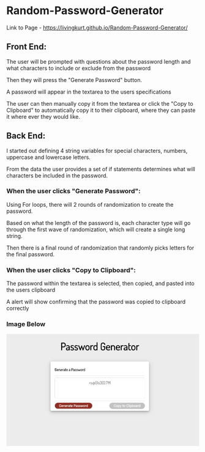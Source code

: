 # Random-Password-Generator

Link to Page - https://livingkurt.github.io/Random-Password-Generator/

## Front End:

The user will be prompted with questions about the password length and what characters to include or exclude from the password

Then they will press the "Generate Password" button.

A password will appear in the textarea to the users specifications

The user can then manually copy it from the textarea or click the "Copy to Clipboard" to automatically copy it to their clipboard, where they can paste it where ever they would like.

## Back End:

I started out defining 4 string variables for special characters, numbers, uppercase and lowercase letters.

From the data the user provides a set of if statements determines what will characters be included in the password.

### When the user clicks "Generate Password":

Using For loops, there will 2 rounds of randomization to create the password.

Based on what the length of the password is, each character type will go through the first wave of randomization, which will create a single long string.

Then there is a final round of randomization that randomly picks letters for the final password.

### When the user clicks "Copy to Clipboard":

The password within the textarea is selected, then copied, and pasted into the users clipboard

A alert will show confirming that the password was copied to clipboard correctly



### Image Below

![Password Generator](assets/images/Password_Generator.png)

